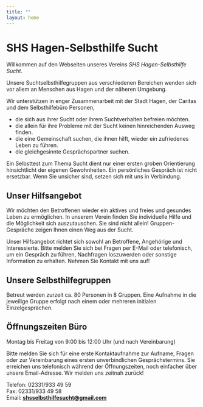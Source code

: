 ```yaml
---
title: ""
layout: home
---  
```


# SHS Hagen-Selbsthilfe Sucht

Willkommen auf den Webseiten unseres Vereins *SHS Hagen-Selbsthilfe Sucht*.  

Unsere Suchtselbsthilfegruppen aus verschiedenen Bereichen wenden sich vor allem an Menschen aus Hagen und der näheren Umgebung.  

Wir unterstützen in enger Zusammenarbeit mit der Stadt Hagen, der Caritas und dem Selbsthilfebüro Personen,  
- die sich aus ihrer Sucht oder ihrem Suchtverhalten befreien möchten.  
- die allein für ihre Probleme mit der Sucht keinen hinreichenden Ausweg finden.
- die eine Gemeinschaft suchen, die ihnen hilft, wieder ein zufriedenes Leben zu führen.  
- die gleichgesinnte Gesprächspartner suchen.  

Ein Selbsttest zum Thema Sucht dient nur einer ersten groben Orientierung hinsichtlicht der eigenen Gewohnheiten. Ein persönliches Gespräch ist nicht ersetzbar. Wenn Sie unsicher sind, setzen sich mit uns in Verbindung.

## Unser Hilfsangebot

Wir möchten den Betroffenen wieder ein aktives und freies und gesundes Leben zu ermöglichen. In unserem Verein finden Sie individuelle Hilfe und die Möglichkeit sich auszutauschen. Sie sind nicht allein! Gruppen-Gespräche zeigen Ihnen einen Weg aus der Sucht. 

Unser Hilfsangebot richtet sich sowohl an Betroffene, Angehörige und Interessierte. Bitte melden Sie sich bei Fragen per E-Mail oder telefonisch, um ein Gespräch zu führen, Nachfragen loszuwerden oder sonstige Information zu erhalten. Nehmen Sie Kontakt mit uns auf!

## Unsere Selbsthilfegruppen

Betreut werden zurzeit ca. 80 Personen in 8 Gruppen. Eine Aufnahme in die jeweilige Gruppe erfolgt nach einem oder mehreren initialen Einzelgesprächen. 

## Öffnungszeiten Büro  

Montag bis Freitag von 9:00 bis 12:00 Uhr (und nach Vereinbarung)  

Bitte melden Sie sich für eine erste Kontaktaufnahme zur Aufname, Fragen oder zur Vereinbarung eines ersten unverbindlichen Gesprächstermins. 
Sie erreichen uns telefonisch während der Öffnungszeiten, noch einfacher über unsere Email-Adresse. Wir melden uns zeitnah zurück! 

Telefon: 02331/933 49 59  
Fax: 02331/933 49 58  
Email: **shsselbsthilfesucht@gmail.com**  

